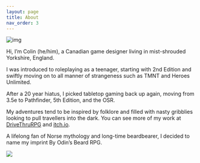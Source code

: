 ```yaml
---
layout: page
title: About
nav_order: 3
---
```


![img](https://ksr-ugc.imgix.net/assets/032/032/432/979e881f90de3bbdf78c57c776fcdca3_original.jpg?ixlib=rb-4.0.2&w=680&fit=max&v=1610794166&auto=format&frame=1&q=92&s=547ba4366312a0d5209fd7b475855d7d)

Hi, I’m Colin (he/him), a Canadian game designer living in mist-shrouded Yorkshire, England.

I was introduced to roleplaying as a teenager, starting with 2nd Edition and swiftly moving on to all manner of strangeness such as TMNT and Heroes Unlimited.

After a 20 year hiatus, I picked tabletop gaming back up again, moving from 3.5e to Pathfinder, 5th Edition, and the OSR.

My adventures tend to be inspired by folklore and filled with nasty gribblies looking to pull travellers into the dark. You can see more of my work at [DriveThruRPG](https://www.drivethrurpg.com/browse/pub/15858/By-Odin039s-Beard) and [itch.io](https://byodinsbeardrpg.itch.io/).

A lifelong fan of Norse mythology and long-time beardbearer, I decided to name my imprint By Odin’s Beard RPG.

<img src="https://runecairn.byodinsbeardrpg.com/public/by_odins_beard_transparent_no_text_200px.png">
